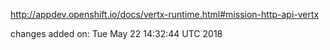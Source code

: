 http://appdev.openshift.io/docs/vertx-runtime.html#mission-http-api-vertx

 
 changes added on: Tue May 22 14:32:44 UTC 2018
